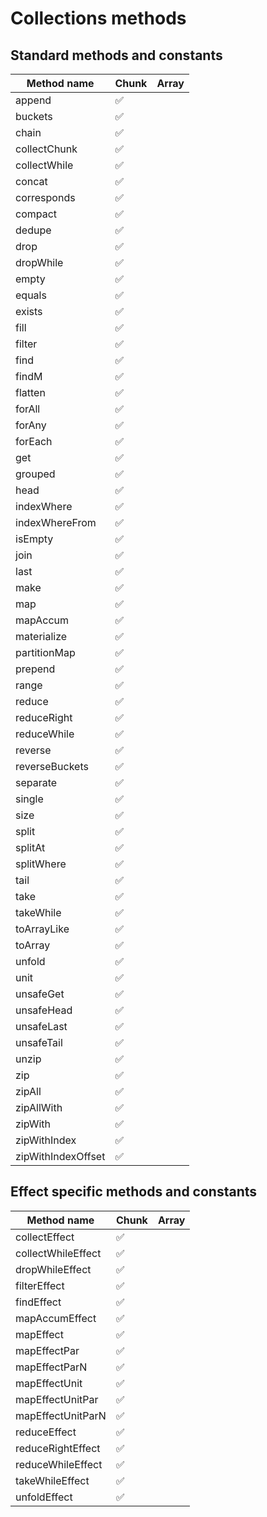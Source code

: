 # Collections methods

## Standard methods and constants
| Method name        | Chunk | Array |
| ------------------ | ----- | ----- |
| append             | ✅    |       |
| buckets            | ✅    |       |
| chain              | ✅    |       |
| collectChunk       | ✅    |       |
| collectWhile       | ✅    |       |
| concat             | ✅    |       |
| corresponds        | ✅    |       |
| compact            | ✅    |       |
| dedupe             | ✅    |       |
| drop               | ✅    |       |
| dropWhile          | ✅    |       |
| empty              | ✅    |       |
| equals             | ✅    |       |
| exists             | ✅    |       |
| fill               | ✅    |       |
| filter             | ✅    |       |
| find               | ✅    |       |
| findM              | ✅    |       |
| flatten            | ✅    |       |
| forAll             | ✅    |       |
| forAny             | ✅    |       |
| forEach            | ✅    |       |
| get                | ✅    |       |
| grouped            | ✅    |       |
| head               | ✅    |       |
| indexWhere         | ✅    |       |
| indexWhereFrom     | ✅    |       |
| isEmpty            | ✅    |       |
| join               | ✅    |       |
| last               | ✅    |       |
| make               | ✅    |       |
| map                | ✅    |       |
| mapAccum           | ✅    |       |
| materialize        | ✅    |       |
| partitionMap       | ✅    |       |
| prepend            | ✅    |       |
| range              | ✅    |       |
| reduce             | ✅    |       |
| reduceRight        | ✅    |       |
| reduceWhile        | ✅    |       |
| reverse            | ✅    |       |
| reverseBuckets     | ✅    |       |
| separate           | ✅    |       |
| single             | ✅    |       |
| size               | ✅    |       |
| split              | ✅    |       |
| splitAt            | ✅    |       |
| splitWhere         | ✅    |       |
| tail               | ✅    |       |
| take               | ✅    |       |
| takeWhile          | ✅    |       |
| toArrayLike        | ✅    |       |
| toArray            | ✅    |       |
| unfold             | ✅    |       |
| unit               | ✅    |       |
| unsafeGet          | ✅    |       |
| unsafeHead         | ✅    |       |
| unsafeLast         | ✅    |       |
| unsafeTail         | ✅    |       |
| unzip              | ✅    |       |
| zip                | ✅    |       |
| zipAll             | ✅    |       |
| zipAllWith         | ✅    |       |
| zipWith            | ✅    |       |
| zipWithIndex       | ✅    |       |
| zipWithIndexOffset | ✅    |       |

## Effect specific methods and constants
| Method name        | Chunk | Array |
| ------------------ | ----- | ----- |
| collectEffect      | ✅    |       |
| collectWhileEffect | ✅    |       |
| dropWhileEffect    | ✅    |       |
| filterEffect       | ✅    |       |
| findEffect         | ✅    |       |
| mapAccumEffect     | ✅    |       |
| mapEffect          | ✅    |       |
| mapEffectPar       | ✅    |       |
| mapEffectParN      | ✅    |       |
| mapEffectUnit      | ✅    |       |
| mapEffectUnitPar   | ✅    |       |
| mapEffectUnitParN  | ✅    |       |
| reduceEffect       | ✅    |       |
| reduceRightEffect  | ✅    |       |
| reduceWhileEffect  | ✅    |       |
| takeWhileEffect    | ✅    |       |
| unfoldEffect       | ✅    |       |
